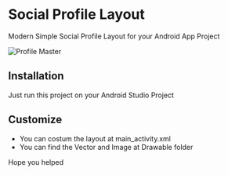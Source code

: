 # Social Profile Layout
<p>Modern Simple Social Profile Layout for your Android App Project</p>
<img src="https://3.bp.blogspot.com/-oHy8t5QgZG0/WqfkC9RnFTI/AAAAAAAADOc/Pzt-tRHsKP8Y7II0VhCZT9rHgWwoeSUyQCLcBGAs/s1600/my_profile.gif" alt="Profile Master" style="max-width:100%;">

<h2>Installation</h2>
<p>Just run this project on your Android Studio Project
  
<h2>Customize</h2>
<ul>
  <li>You can costum the layout at main_activity.xml </li>
  <li>You can find the Vector and Image at Drawable folder
</ul>

Hope you helped
